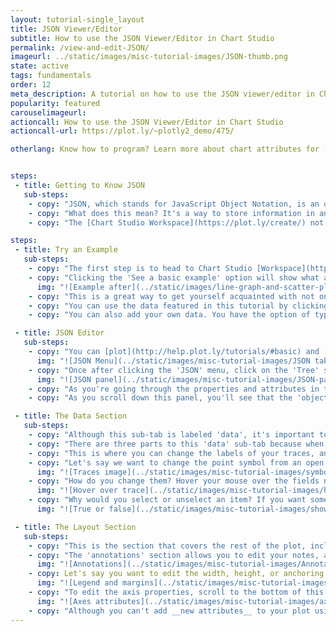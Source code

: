 ```yaml
---
layout: tutorial-single_layout
title: JSON Viewer/Editor
subtitle: How to use the JSON Viewer/Editor in Chart Studio
permalink: /view-and-edit-JSON/
imageurl: ../static/images/misc-tutorial-images/JSON-thumb.png
state: active
tags: fundamentals
order: 12
meta_description: A tutorial on how to use the JSON viewer/editor in Chart Studio.
popularity: featured
carouselimageurl:
actioncall: How to use the JSON Viewer/Editor in Chart Studio
actioncall-url: https://plot.ly/~plotly2_demo/475/

otherlang: Know how to program? Learn more about chart attributes for [Python](https://plot.ly/python/reference/) or [R](https://plot.ly/r/reference/).


steps:
 - title: Getting to Know JSON
   sub-steps:
    - copy: "JSON, which stands for JavaScript Object Notation, is an open-standard format that uses human-readable text to transmit data objects consisting of attribute–value pairs."
    - copy: "What does this mean? It's a way to store information in an organized, easy-to-access manner. It also provides us a human-readable collection of data that we can access in a really clear manner."
    - copy: "The [Chart Studio Workspace](https://plot.ly/create/) not only lets you view your plot's attributes through JSON, but opening the JSON panel also allows you to edit most of your plot's properties. This is especially handy if you're new to coding."

steps:
 - title: Try an Example
   sub-steps:
    - copy: "The first step is to head to Chart Studio [Workspace](https://plot.ly/create/) and check out an example. First, select the 'Type' menu. Hovering the mouse over a chart type icon, will display three options: 1) Charts like this by Chart Studio users, 2) View tutorials on this chart type and 3) See a basic example."
    - copy: "Clicking the 'See a basic example' option will show what a sample chart looks like after adding data and editing with the style. You'll also see what labels and style attributes were selected for this specific chart, as well as the end result."
      img: "![Example after](../static/images/line-graph-and-scatter-plot-with-excel/scatter-try-example.gif)"
    - copy: "This is a great way to get yourself acquainted with not only the JSON editor, but the also the Chart Studio Workspace."
    - copy: "You can use the data featured in this tutorial by clicking on 'Open This Data in Chart Studio' on the left-hand side. It'll open in the Chart Studio."
    - copy: "You can also add your own data. You have the option of typing directly in the grid, uploading your file, or entering a URL of an online dataset. Chart Studio accepts .xls, .xlsx, or .csv files. For more information on how to enter your data, see [this](https://help.plot.ly/add-data-to-the-plotly-grid/) tutorial."

 - title: JSON Editor
   sub-steps:
    - copy: "You can [plot](http://help.plot.ly/tutorials/#basic) and [style](http://help.plot.ly/style-your-plots/) your chart as you wish, by using the 'Style' menu on the left-hands side, or by using the 'JSON' menu."
      img: "![JSON Menu](../static/images/misc-tutorial-images/JSON tab main.png)"
    - copy: "Once after clicking the 'JSON' menu, click on the 'Tree' section underneath it. This will reveal the JSON tree of your chart within the panel. If you're new to JSON, it may look a little overwhelming, but it's not as scary as it seems."
      img: "![JSON panel](../static/images/misc-tutorial-images/JSON-panel-open.png)"
    - copy: "As you're going through the properties and attributes in this panel, it's a good idea to have the [plotly.js reference](https://plot.ly/javascript/reference/) opened in a new tab to help you out in case you need an explanation about a certain attribute."
    - copy: "As you scroll down this panel, you'll see that the 'object' consists of three sections: 'data', 'layout' and 'frames'."

 - title: The Data Section
   sub-steps:
    - copy: "Although this sub-tab is labeled 'data', it's important to note that you aren't able to edit your data here, but you can by following [this step](http://help.plot.ly/add-data-to-the-plotly-grid/#step-5-update-your-data). This is actually referring to the attributes that belong to your traces, the same ones that are in the 'Traces' section under STYLE."
    - copy: "There are three parts to this 'data' sub-tab because when this plot was created, three traces were added to it. All the elements will be the same in each of these 'traces', but depending on what you want each of these 'traces' to look like, they'll be filled differently."
    - copy: "This is where you can change the labels of your traces, and depending on your chart type, you can change the thickness of your lines, the symbols and diameter of your points, and the colors of these attributes."
    - copy: "Let's say we want to change the point symbol from an open diamond to a cross. This is where that reference page comes in handy! We can use any of [these symbols](https://plot.ly/javascript/reference/#scatter3d-marker-symbol) in a 3D scatter, and it looks like 'cross' is on that list! We'll go right ahead and change it, as well as the size."
      img: "![Traces image](../static/images/misc-tutorial-images/symbol-JSON.gif)"
    - copy: "How do you change them? Hover your mouse over the fields next to the attributes to type into a field, or select/unselect an item. See the image below for a quick example."
      img: "![Hover over trace](../static/images/misc-tutorial-images/hover-first-trace.gif)"
    - copy: "Why would you select or unselect an item? If you want something to appear on your plot, select the box corresponding to that specific attribute and check it to make it 'true'. You can also hide something by clicking it (so it's no longer checked off) and it appears as 'false'."
      img: "![True or false](../static/images/misc-tutorial-images/show-legend-JSON.gif)"

 - title: The Layout Section
   sub-steps:
    - copy: "This is the section that covers the rest of the plot, including the title, annotations, and legend positioning. Unlike the 'data' section, this isn't divided by the traces, but by the sections of the plot."
    - copy: "The 'annotations' section allows you to edit your notes, and by looking at the image below, you can see that we have three annotations on our plot. We can change the text, color, and font of these notes. Although you can't add any annotations in the JSON editor, you can do so by going to the 'Notes' section by clicking STYLE. Visit [this tutorial](http://help.plot.ly/how-to-add-annotations/) if you need help getting started."
      img: "![Annotations](../static/images/misc-tutorial-images/Annotations-JSON.png)"
    - copy: Let's say you want to edit the width, height, or anchoring of the legend; scroll until you find 'legend', then click on the arrow next to it to see the attributes belonging to the legend. Click on the fields that you wish to change. You can follow the same steps for the 'margin'. By doing this, you can edit the positioning and padding of the margins."
      img: "![Legend and margins](../static/images/misc-tutorial-images/legendandmargins.png)"
    - copy: "To edit the axis properties, scroll to the bottom of this category. This is where you can change the axes labels, but also the characteristics belonging to the ticks (labels, markers, formats, angles, and fonts to name a few), as well as the grid lines and zero lines. It's a good idea to look at both the x-axis and y-axis parts of this section, to make sure you don't miss anything. Let's say you want to remove the grid lines from your plot; you have to unselect the 'grid line' in both axes so they both appear as 'false'. Otherwise, you'll be left with either horizontal or vertical lines behind your plot."
      img: "![Axes attributes](../static/images/misc-tutorial-images/axes-JSON.png)"
    - copy: "Although you can't add __new attributes__ to your plot using the JSON editor, in some cases you still have a little more control by setting things specifically to your liking, rather than just using the tabs in the workspace. Happy plotting!"
---
```

